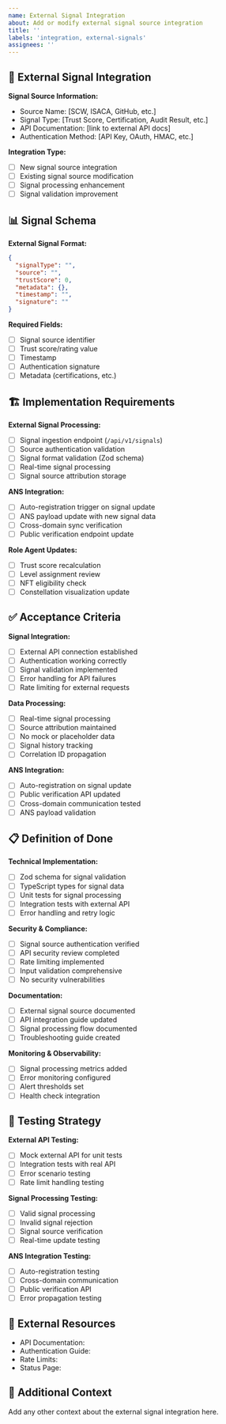 ```yaml
---
name: External Signal Integration
about: Add or modify external signal source integration
title: ''
labels: 'integration, external-signals'
assignees: ''
---
```


## 🔌 External Signal Integration

**Signal Source Information:**
- Source Name: [SCW, ISACA, GitHub, etc.]
- Signal Type: [Trust Score, Certification, Audit Result, etc.]
- API Documentation: [link to external API docs]
- Authentication Method: [API Key, OAuth, HMAC, etc.]

**Integration Type:**
- [ ] New signal source integration
- [ ] Existing signal source modification
- [ ] Signal processing enhancement
- [ ] Signal validation improvement

## 📊 Signal Schema

**External Signal Format:**
```json
{
  "signalType": "",
  "source": "",
  "trustScore": 0,
  "metadata": {},
  "timestamp": "",
  "signature": ""
}
```

**Required Fields:**
- [ ] Signal source identifier
- [ ] Trust score/rating value
- [ ] Timestamp
- [ ] Authentication signature
- [ ] Metadata (certifications, etc.)

## 🏗️ Implementation Requirements

**External Signal Processing:**
- [ ] Signal ingestion endpoint (`/api/v1/signals`)
- [ ] Source authentication validation
- [ ] Signal format validation (Zod schema)
- [ ] Real-time signal processing
- [ ] Signal source attribution storage

**ANS Integration:**
- [ ] Auto-registration trigger on signal update
- [ ] ANS payload update with new signal data
- [ ] Cross-domain sync verification
- [ ] Public verification endpoint update

**Role Agent Updates:**
- [ ] Trust score recalculation
- [ ] Level assignment review
- [ ] NFT eligibility check
- [ ] Constellation visualization update

## ✅ Acceptance Criteria

**Signal Integration:**
- [ ] External API connection established
- [ ] Authentication working correctly
- [ ] Signal validation implemented
- [ ] Error handling for API failures
- [ ] Rate limiting for external requests

**Data Processing:**
- [ ] Real-time signal processing
- [ ] Source attribution maintained
- [ ] No mock or placeholder data
- [ ] Signal history tracking
- [ ] Correlation ID propagation

**ANS Integration:**
- [ ] Auto-registration on signal update
- [ ] Public verification API updated
- [ ] Cross-domain communication tested
- [ ] ANS payload validation

## 📋 Definition of Done

**Technical Implementation:**
- [ ] Zod schema for signal validation
- [ ] TypeScript types for signal data
- [ ] Unit tests for signal processing
- [ ] Integration tests with external API
- [ ] Error handling and retry logic

**Security & Compliance:**
- [ ] Signal source authentication verified
- [ ] API security review completed
- [ ] Rate limiting implemented
- [ ] Input validation comprehensive
- [ ] No security vulnerabilities

**Documentation:**
- [ ] External signal source documented
- [ ] API integration guide updated
- [ ] Signal processing flow documented
- [ ] Troubleshooting guide created

**Monitoring & Observability:**
- [ ] Signal processing metrics added
- [ ] Error monitoring configured
- [ ] Alert thresholds set
- [ ] Health check integration

## 🧪 Testing Strategy

**External API Testing:**
- [ ] Mock external API for unit tests
- [ ] Integration tests with real API
- [ ] Error scenario testing
- [ ] Rate limit handling testing

**Signal Processing Testing:**
- [ ] Valid signal processing
- [ ] Invalid signal rejection
- [ ] Signal source verification
- [ ] Real-time update testing

**ANS Integration Testing:**
- [ ] Auto-registration testing
- [ ] Cross-domain communication
- [ ] Public verification API
- [ ] Error propagation testing

## 🔗 External Resources

- API Documentation: 
- Authentication Guide: 
- Rate Limits: 
- Status Page: 

## 📝 Additional Context

Add any other context about the external signal integration here.